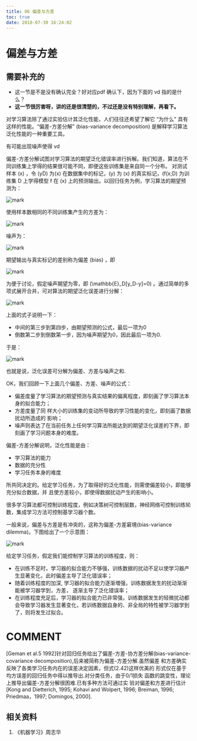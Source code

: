 ```yaml
---
title: 06 偏差与方差
toc: true
date: 2018-07-30 16:24:02
---
```


# 偏差与方差

## 需要补充的

- 这一节是不是没有确认完全？好对应pdf 确认下，因为下面的 vd 指的是什么？
- **这一节很厉害呀，讲的还是很清楚的，不过还是没有特别理解，再看下。**




对学习算法除了通过实验估计其泛化性能，人们往往还希望了解它 “为什么” 具有这样的性能。“偏差-方差分解” (bias-variance decomposition) 是解释学习算法泛化性能的一种重要工具。

有可能出现噪声使得 vd

偏差-方差分解试图对学习算法的期望泛化错误率进行拆解。我们知道，算法在不同训练集上学得的结果很可能不同，即便这些训练集是来自同一个分布。 对测试样本 \(x\) ，令 \(yD\) 为\(x\) 在数据集中的标记，\(y\) 为 \(x\) 的真实标记，\(f(x;D\) 为训练集 D 上学得模型 f 在 \(x\) 上的预测输出。以回归任务为例，学习算法的期望预测为：

![mark](http://pacdb2bfr.bkt.clouddn.com/blog/image/180727/I61DhL34eh.png?imageslim)

使用样本数相同的不同训练集产生的方差为：


![mark](http://pacdb2bfr.bkt.clouddn.com/blog/image/180727/G5b29bd6f3.png?imageslim)

噪声为：


![mark](http://pacdb2bfr.bkt.clouddn.com/blog/image/180727/ekaKeiaJ51.png?imageslim)

期望输出与真实标记的差别称为偏差 (bias) ，即


![mark](http://pacdb2bfr.bkt.clouddn.com/blog/image/180727/lb6iE41C41.png?imageslim)

为便于讨论，假定噪声期望为零，即 \(\mathbb{E}_D[y_D-y]=0\) 。通过简单的多项式展开合并，可对算法的期望泛化误差进行分解：


![mark](http://pacdb2bfr.bkt.clouddn.com/blog/image/180727/57f444G7Ha.png?imageslim)

上面的式子说明一下：


* 中间的第三步到第四步，由期望预测的公式，最后一项为0
* 倒数第二步到倒数第一步，因为噪声期望为0，因此最后一项为0.


于是：


![mark](http://pacdb2bfr.bkt.clouddn.com/blog/image/180727/lKGk6iJ38m.png?imageslim)

也就是说，泛化误差可分解为偏差、方差与噪声之和.

OK，我们回顾一下上面几个偏差、方差、噪声的公式：




* 偏差度量了学习算法的期望预测与真实结果的偏离程度，即刻画了学习算法本身的拟合能力；
* 方差度量了同 样大小的训练集的变动所导致的学习性能的变化，即刻画了数据扰动所造成的 影响；
* 噪声则表达了在当前任务上任何学习算法所能达到的期望泛化误差的下界，即刻画了学习问题本身的难度。


偏差-方差分解说明，泛化性能是由：


* 学习算法的能力
* 数据的充分性
* 学习任务本身的难度


所共同决定的。给定学习任务，为了取得好的泛化性能，则需使偏差较小，即能够充分拟合数据，并 且使方差较小，即使得数据扰动产生的影响小。

很多学习算法都可控制训练程度，例如决策树可控制层数，神经网络可控制训练轮数，集成学习方法可控制基学习器个数。

一般来说，偏差与方差是有冲突的，这称为偏差-方差窘境(bias-variance dilemma)。下图给出了一个示意图：


![mark](http://pacdb2bfr.bkt.clouddn.com/blog/image/180727/9GcAGkiHGf.png?imageslim)

给定学习任务，假定我们能控制学习算法的训练程度，则：


* 在训练不足时，学习器的拟合能力不够强，训练数据的扰动不足以使学习器产生显著变化，此时偏差主导了泛化错误率；
* 随着训练程度的加深, 学习器的拟合能力逐渐増强，训练数据发生的扰动渐渐能被学习器学到，方差， 逐渐主导了泛化错误率；
* 在训练程度充足后，学习器的拟合能力已非常强，训练数据发生的轻微扰动都会导致学习器发生显著变化，若训练数据自身的、非全局的特性被学习器学到了，则将发生过拟合。







# COMMENT


[Geman et al.5 1992]针对回归任务给出了偏差-方差-协方差分解(bias-variance-covariance decomposition),后来被简称为偏差-方差分解.虽然偏差 和方差确实反映了各类学习任务内在的误差决定因素，但式(2.42)这样优美的 形式仅在基于均方误差的回归任务中得以推导出.对分类任务，由于0/1损失 函数的跳变性，理论上推导出偏差-方差分解很困难.已有多种方法可通过实 验对偏差和方差进行估计[Kong and Dietterich, 1995; Kohavi and Wolpert, 1996; Breiman, 1996; Priedmaa，1997; Domingos, 2000].



## 相关资料

1. 《机器学习》周志华
